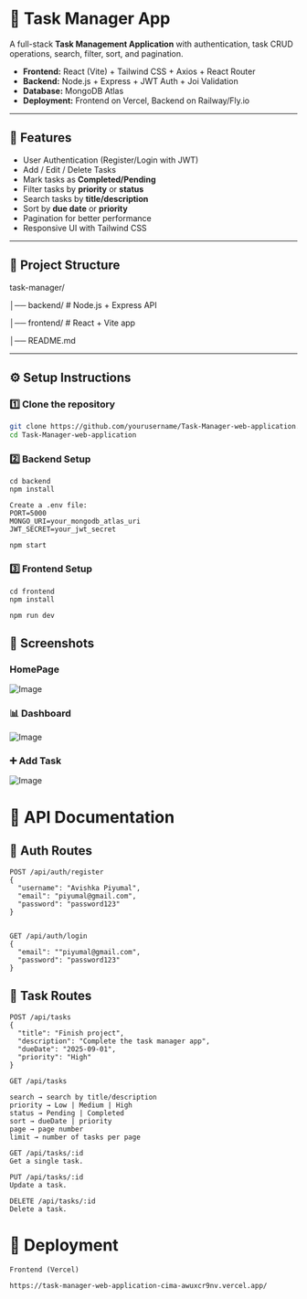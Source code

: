 # 📝 Task Manager App

A full-stack **Task Management Application** with authentication, task CRUD operations, search, filter, sort, and pagination.

- **Frontend:** React (Vite) + Tailwind CSS + Axios + React Router  
- **Backend:** Node.js + Express + JWT Auth + Joi Validation  
- **Database:** MongoDB Atlas  
- **Deployment:** Frontend on Vercel, Backend on Railway/Fly.io  

---

## 🚀 Features

- User Authentication (Register/Login with JWT)
- Add / Edit / Delete Tasks
- Mark tasks as **Completed/Pending**
- Filter tasks by **priority** or **status**
- Search tasks by **title/description**
- Sort by **due date** or **priority**
- Pagination for better performance
- Responsive UI with Tailwind CSS

---

## 📂 Project Structure

task-manager/

│── backend/ # Node.js + Express API

│── frontend/ # React + Vite app

│── README.md

---

## ⚙️ Setup Instructions

### 1️⃣ Clone the repository
```bash
git clone https://github.com/yourusername/Task-Manager-web-application.git
cd Task-Manager-web-application
```

###  2️⃣ Backend Setup
```
cd backend
npm install
```

```
Create a .env file:
PORT=5000
MONGO_URI=your_mongodb_atlas_uri
JWT_SECRET=your_jwt_secret

npm start
```
### 3️⃣ Frontend Setup

```
cd frontend
npm install
```
```
npm run dev
```
## 📸 Screenshots
### HomePage
![Image](https://github.com/user-attachments/assets/20f2f202-fe99-40ed-b774-064eb110847a)

### 📊 Dashboard
![Image](https://github.com/user-attachments/assets/e362c77b-66c3-4fa4-aa9d-36ce8634cbcd)

###  ➕ Add Task
![Image](https://github.com/user-attachments/assets/f981ff54-6918-4032-ac75-51d80c91102a)


# 📡 API Documentation

## 🔑 Auth Routes
```
POST /api/auth/register
{
  "username": "Avishka Piyumal",
  "email": "piyumal@gmail.com",
  "password": "password123"
}


GET /api/auth/login
{
  "email": ""piyumal@gmail.com",
  "password": "password123"
}
```

## 📌 Task Routes
```
POST /api/tasks
{
  "title": "Finish project",
  "description": "Complete the task manager app",
  "dueDate": "2025-09-01",
  "priority": "High"
}
```

```
GET /api/tasks

search → search by title/description
priority → Low | Medium | High
status → Pending | Completed
sort → dueDate | priority
page → page number
limit → number of tasks per page
```

```
GET /api/tasks/:id
Get a single task.

PUT /api/tasks/:id
Update a task.

DELETE /api/tasks/:id
Delete a task.

```
# 🚀 Deployment
``` 
Frontend (Vercel)

https://task-manager-web-application-cima-awuxcr9nv.vercel.app/
```






